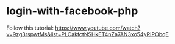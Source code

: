 # login-with-facebook-php

Follow this tutorial: https://www.youtube.com/watch?v=9zg3rspwtMs&list=PLCakfctNSHkET4nZa7AN3xo54yRIPObqE

